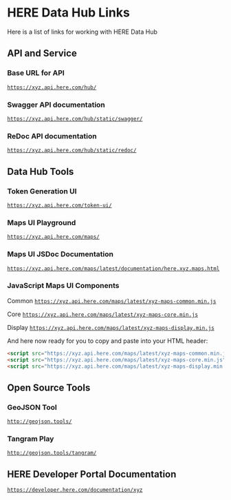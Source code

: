 # HERE Data Hub Links

Here is a list of links for working with HERE Data Hub

## API and Service

### Base URL for API

[`https://xyz.api.here.com/hub/`](https://xyz.api.here.com/hub/)

### Swagger API documentation

[`https://xyz.api.here.com/hub/static/swagger/`](https://xyz.api.here.com/hub/static/swagger/)

### ReDoc API documentation

[`https://xyz.api.here.com/hub/static/redoc/`](https://xyz.api.here.com/hub/static/redoc/)

## Data Hub Tools

### Token Generation UI

[`https://xyz.api.here.com/token-ui/`](https://xyz.api.here.com/token-ui/)

### Maps UI Playground

[`https://xyz.api.here.com/maps/`](https://xyz.api.here.com/maps/)

### Maps UI JSDoc Documentation

[`https://xyz.api.here.com/maps/latest/documentation/here.xyz.maps.html`](https://xyz.api.here.com/maps/latest/documentation/here.xyz.maps.html)

### JavaScript Maps UI Components

Common [`https://xyz.api.here.com/maps/latest/xyz-maps-common.min.js`](https://xyz.api.here.com/maps/latest/xyz-maps-common.min.js)

Core [`https://xyz.api.here.com/maps/latest/xyz-maps-core.min.js`](https://xyz.api.here.com/maps/latest/xyz-maps-core.min.js)

Display [`https://xyz.api.here.com/maps/latest/xyz-maps-display.min.js`](https://xyz.api.here.com/maps/latest/xyz-maps-display.min.js)

And here now ready for you to copy and paste into your HTML header:

```html
<script src="https://xyz.api.here.com/maps/latest/xyz-maps-common.min.js" type="text/javascript" charset="UTF-8" ></script>
<script src="https://xyz.api.here.com/maps/latest/xyz-maps-core.min.js" type="text/javascript" charset="UTF-8" ></script>
<script src="https://xyz.api.here.com/maps/latest/xyz-maps-display.min.js" type="text/javascript" charset="UTF-8" ></script>
```

## Open Source Tools

### GeoJSON Tool

[`http://geojson.tools/`](http://geojson.tools/)

### Tangram Play

[`http://geojson.tools/tangram/`](http://geojson.tools/tangram/)

## HERE Developer Portal Documentation

[`https://developer.here.com/documentation/xyz`](https://developer.here.com/documentation/xyz)
